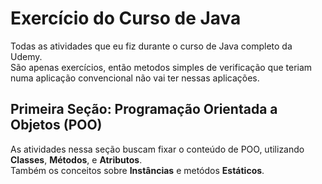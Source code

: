 # Exercício do Curso de Java
Todas as atividades que eu fiz durante o curso de Java completo da Udemy.  
São apenas exercícios, então metodos simples de verificação que teriam numa aplicação convencional não vai ter nessas aplicações.

## Primeira Seção: Programação Orientada a Objetos (POO)
As atividades nessa seção buscam fixar o conteúdo de POO, utilizando **Classes**, **Métodos**, e **Atributos**.   
Também os conceitos sobre **Instâncias** e metódos **Estáticos**. 

